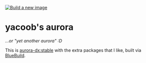 [![Build a new image](https://github.com/yacoob/yaurora/actions/workflows/build.yaml/badge.svg)](https://github.com/yacoob/yaurora/actions/workflows/build.yaml)

# yacoob's aurora

_...or "yet another aurora" :D_

This is [aurora-dx:stable](https://github.com/ublue-os/bluefin/pkgs/container/aurora-dx/) with the extra packages that I like, built via [BlueBuild](https://blue-build.org/how-to/setup/).